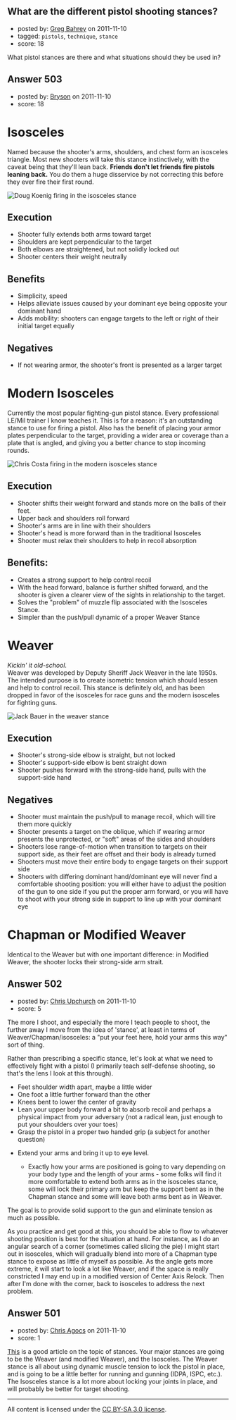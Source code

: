 ## What are the different pistol shooting stances?

- posted by: [Greg Bahrey](https://stackexchange.com/users/-1/187-greg-bahrey) on 2011-11-10
- tagged: `pistols`, `technique`, `stance`
- score: 18

<p>What pistol stances are there and what situations should they be used in?</p>



## Answer 503

- posted by: [Bryson](https://stackexchange.com/users/-1/32-bryson) on 2011-11-10
- score: 18

<h1>Isosceles</h1>

<p>Named because the shooter's arms, shoulders, and chest form an isosceles triangle. Most new shooters will take this stance instinctively, with the caveat being that they'll lean back. <strong>Friends don't let friends fire pistols leaning back.</strong> You do them a huge disservice by not correcting this before they ever fire their first round.</p>

<p><img src="http://www.ammoland.com/wp-content/uploads/2010/08/Doug-Koenig.jpg" alt="Doug Koenig firing in the isosceles stance" /></p>

<h2>Execution</h2>

<ul>
<li>Shooter fully extends both arms toward target</li>
<li>Shoulders are kept perpendicular to the target</li>
<li>Both elbows are straightened, but not solidly locked out</li>
<li>Shooter centers their weight neutrally</li>
</ul>

<h2>Benefits</h2>

<ul>
<li>Simplicity, speed</li>
<li>Helps alleviate issues caused by your dominant eye being opposite your dominant hand</li>
<li>Adds mobility: shooters can engage targets to the left or right of their initial target equally</li>
</ul>

<h2>Negatives</h2>

<ul>
<li>If not wearing armor, the shooter's front is presented as a larger target</li>
</ul>

<h1>Modern Isosceles</h1>

<p>Currently the most popular fighting-gun pistol stance. Every professional LE/Mil trainer I know teaches it. This is for a reason: it's an outstanding stance to use for firing a pistol. Also has the benefit of placing your armor plates perpendicular to the target, providing a wider area or coverage than a plate that is angled, and giving you a better chance to stop incoming rounds.</p>

<p><img src="http://2.bp.blogspot.com/_BrhCi9WZCEk/TPqj5TRglGI/AAAAAAAAADo/YVvuPhWr1q8/s1600/Costa2_600.jpg" alt="Chris Costa firing in the modern isosceles stance" /></p>

<h2>Execution</h2>

<ul>
<li>Shooter shifts their weight forward and stands more on the balls of their feet.</li>
<li>Upper back and shoulders roll forward</li>
<li>Shooter's arms are in line with their shoulders</li>
<li>Shooter's head is more forward than in the traditional Isosceles</li>
<li>Shooter must relax their shoulders to help in recoil absorption</li>
</ul>

<h2>Benefits:</h2>

<ul>
<li>Creates a strong support to help control recoil</li>
<li>With the head forward, balance is further shifted forward, and the shooter is given a clearer view of the sights in relationship to the target.</li>
<li>Solves the "problem" of muzzle flip associated with the Isosceles Stance. </li>
<li>Simpler than the push/pull dynamic of a proper Weaver Stance</li>
</ul>

<h1>Weaver</h1>

<p><em>Kickin' it old-school.</em><br />Weaver was developed by Deputy Sheriff Jack Weaver in the late 1950s. The intended purpose is to create isometric tension which should lessen and help to control recoil. This stance is definitely old, and has been dropped in favor of the isosceles for race guns and the modern isosceles for fighting guns.</p>

<p><img src="http://www.thesunblog.com/frosting/jackbauer8.jpg" alt="Jack Bauer in the weaver stance" /></p>

<h2>Execution</h2>

<ul>
<li>Shooter's strong-side elbow is straight, but not locked</li>
<li>Shooter's support-side elbow is bent straight down</li>
<li>Shooter pushes forward with the strong-side hand, pulls with the support-side hand</li>
</ul>

<h2>Negatives</h2>

<ul>
<li>Shooter must maintain the push/pull to manage recoil, which will tire them more quickly</li>
<li>Shooter presents a target on the oblique, which if wearing armor presents the unprotected, or "soft" areas of the sides and shoulders</li>
<li>Shooters lose range-of-motion when transition to targets on their support side, as their feet are offset and their body is already turned</li>
<li>Shooters must move their entire body to engage targets on their support side</li>
<li>Shooters with differing dominant hand/dominant eye will never find a comfortable shooting position: you will either have to adjust the position of the gun to one side if you put the proper arm forward, or you will have to shoot with your strong side in support to line up with your dominant eye</li>
</ul>

<h1>Chapman or Modified Weaver</h1>

<p>Identical to the Weaver but with one important difference: in Modified Weaver, the shooter locks their strong-side arm strait.</p>



## Answer 502

- posted by: [Chris Upchurch](https://stackexchange.com/users/-1/79-chris-upchurch) on 2011-11-10
- score: 5

<p>The more I shoot, and especially the more I teach people to shoot, the further away I move from the idea of 'stance', at least in terms of Weaver/Chapman/isosceles: a "put your feet here, hold your arms this way" sort of thing.</p>

<p>Rather than prescribing a specific stance, let's look at what we need to effectively fight with a pistol (I primarily teach self-defense shooting, so that's the lens I look at this through).  </p>

<ul>
<li>Feet shoulder width apart, maybe a little wider</li>
<li>One foot a little further forward than the other</li>
<li>Knees bent to lower the center of gravity</li>
<li>Lean your upper body forward a bit to absorb recoil and perhaps a physical impact from your adversary (not a radical lean, just enough to put your shoulders over your toes)</li>
<li>Grasp the pistol in a proper two handed grip (a subject for another question)</li>
<li><p>Extend your arms and bring it up to eye level. </p>

<ul>
<li>Exactly how your arms are positioned is going to vary depending on your body type and the length of your arms - some folks will find it more comfortable to extend both arms as in the isosceles stance, some will lock their primary arm but keep the support bent as in the Chapman stance and some will leave both arms bent as in Weaver.</li>
</ul></li>
</ul>

<p>The goal is to provide solid support to the gun and eliminate tension as much as possible.</p>

<p>As you practice and get good at this, you should be able to flow to whatever shooting position is best for the situation at hand.  For instance, as I do an angular search of a corner (sometimes called slicing the pie) I might start out in isosceles, which will gradually blend into more of a Chapman type stance to expose as little of myself as possible.  As the angle gets more extreme, it will start to look a lot like Weaver, and if the space is really constricted I may end up in a modified version of Center Axis Relock.  Then after I'm done with the corner, back to isosceles to address the next problem.</p>



## Answer 501

- posted by: [Chris Agocs](https://stackexchange.com/users/-1/12-chris-agocs) on 2011-11-10
- score: 1

<p><a href="http://corneredcat.com/Stance/" rel="nofollow">This</a> is a good article on the topic of stances. Your major stances are going to be the Weaver (and modified Weaver), and the Isosceles. The Weaver stance is all about using dynamic muscle tension to lock the pistol in place, and is going to be a little better for running and gunning (IDPA, ISPC, etc.). The Isosceles stance is a lot more about locking your joints in place, and will probably be better for target shooting. </p>




---

All content is licensed under the [CC BY-SA 3.0 license](https://creativecommons.org/licenses/by-sa/3.0/).
